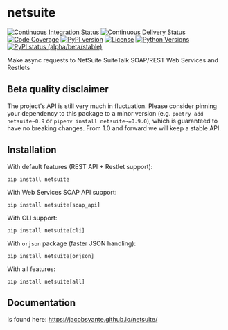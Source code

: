 # netsuite

[![Continuous Integration Status](https://github.com/jacobsvante/netsuite/actions/workflows/ci.yml/badge.svg)](https://github.com/jacobsvante/netsuite/actions/workflows/ci.yml)
[![Continuous Delivery Status](https://github.com/jacobsvante/netsuite/actions/workflows/cd.yml/badge.svg)](https://github.com/jacobsvante/netsuite/actions/workflows/cd.yml)
[![Code Coverage](https://img.shields.io/codecov/c/github/jacobsvante/netsuite?color=%2334D058)](https://codecov.io/gh/jacobsvante/netsuite)
[![PyPI version](https://img.shields.io/pypi/v/netsuite.svg)](https://pypi.python.org/pypi/netsuite/)
[![License](https://img.shields.io/pypi/l/netsuite.svg)](https://pypi.python.org/pypi/netsuite/)
[![Python Versions](https://img.shields.io/pypi/pyversions/netsuite.svg)](https://pypi.org/project/netsuite/)
[![PyPI status (alpha/beta/stable)](https://img.shields.io/pypi/status/netsuite.svg)](https://pypi.python.org/pypi/netsuite/)

Make async requests to NetSuite SuiteTalk SOAP/REST Web Services and Restlets

## Beta quality disclaimer

The project's API is still very much in fluctuation. Please consider pinning your dependency to this package to a minor version (e.g. `poetry add netsuite~0.9` or `pipenv install netsuite~=0.9.0`), which is guaranteed to have no breaking changes. From 1.0 and forward we will keep a stable API.

## Installation

With default features (REST API + Restlet support):

    pip install netsuite

With Web Services SOAP API support:

    pip install netsuite[soap_api]

With CLI support:

    pip install netsuite[cli]

With `orjson` package (faster JSON handling):

    pip install netsuite[orjson]

With all features:

    pip install netsuite[all]

## Documentation

Is found here: https://jacobsvante.github.io/netsuite/
